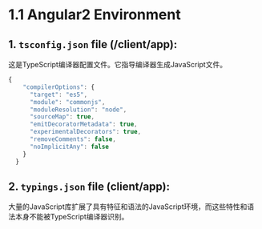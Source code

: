 # 1.1 Angular2 Environment

## 1. `tsconfig.json` file \(/client/app\):

这是TypeScript编译器配置文件。它指导编译器生成JavaScript文件。

```javascript
{
    "compilerOptions": {
      "target": "es5",
      "module": "commonjs",
      "moduleResolution": "node",
      "sourceMap": true,
      "emitDecoratorMetadata": true,
      "experimentalDecorators": true,
      "removeComments": false,
      "noImplicitAny": false
    }
  } 
```

## 2. `typings.json` file \(client/app\):

大量的JavaScript库扩展了具有特征和语法的JavaScript环境，而这些特性和语法本身不能被TypeScript编译器识别。

